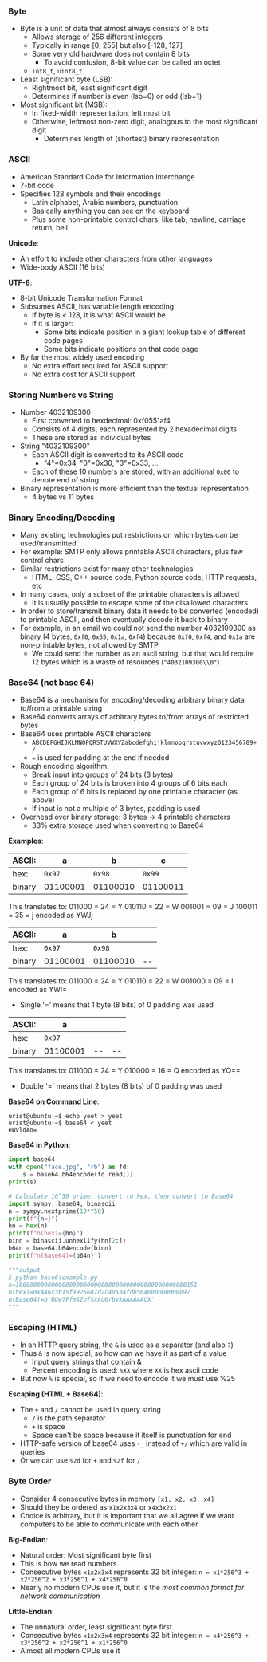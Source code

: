 ### Byte
 - Byte is a unit of data that almost always consists of 8 bits
	 - Allows storage of 256 different integers
	 - Typically in range [0, 255] but also [-128, 127]
	 - Some very old hardware does not contain 8 bits
		 - To avoid confusion, 8-bit value can be called an octet
	 - `int8_t`, `uint8_t`
 - Least significant byte (LSB):
	 - Rightmost bit, least significant digit
	 - Determines if number is even (lsb=0) or odd (lsb=1)
 - Most significant bit (MSB):
	 - In fixed-width representation, left most bit
	 - Otherwise, leftmost non-zero digit, analogous to the most significant digit
		 - Determines length of (shortest) binary representation

### ASCII
 - American Standard Code for Information Interchange
 - 7-bit code
 - Specifies 128 symbols and their encodings
	 - Latin alphabet, Arabic numbers, punctuation
	 - Basically anything you can see on the keyboard
	 - Plus some non-printable control chars, like tab, newline, carriage return, bell

**Unicode**:
 - An effort to include other characters from other languages
 - Wide-body ASCII (16 bits)

**UTF-8**:
 - 8-bit Unicode Transformation Format
 - Subsumes ASCII, has variable length encoding
	 - If byte is < 128, it is what ASCII would be
	 - If it is larger:
		 - Some bits indicate position in a giant lookup table of different code pages
		 - Some bits indicate positions on that code page
 - By far the most widely used encoding
	 - No extra effort required for ASCII support
	 - No extra cost for ASCII support

### Storing Numbers vs String
 - Number 4032109300
	 - First converted to hexdecimal: 0xf0551af4
	 - Consists of 4 digits, each represented by 2 hexadecimal digits
	 - These are stored as individual bytes
 - String "4032109300"
	 - Each ASCII digit is converted to its ASCII code
		 - "4"=0x34, "0"=0x30, "3"=0x33, ...
	 - Each of these 10 numbers are stored, with an additional `0x00` to denote end of string
 - Binary representation is more efficient than the textual representation
	 - 4 bytes vs 11 bytes

### Binary Encoding/Decoding
 - Many existing technologies put restrictions on which bytes can be used/transmitted
 - For example: SMTP only allows printable ASCII characters, plus few control chars
 - Similar restrictions exist for many other technologies
	 - HTML, CSS, C++ source code, Python source code, HTTP requests, etc
 - In many cases, only a subset of the printable characters is allowed
	 - It is usually possible to escape some of the disallowed characters
 - In order to store/transmit binary data it needs to be converted (encoded) to printable ASCII, and then eventually decode it back to binary
 - For example, in an email we could not send the number 4032109300 as binary (4 bytes, `0xf0`, `0x55`, `0x1a`, `0xf4`) because `0xf0`, `0xf4`, and `0x1a` are non-printable bytes, not allowed by SMTP
	 - We could send the number as an ascii string, but that would require 12 bytes which is a waste of resources (`"4032109300\\0"`)

### Base64 (not base 64)
 - Base64 is a mechanism for encoding/decoding arbitrary binary data to/from a printable string
 - Base64 converts arrays of arbitrary bytes to/from arrays of restricted bytes
 - Base64 uses printable ASCII characters
	 - `ABCDEFGHIJKLMNOPQRSTUVWXYZabcdefghijklmnopqrstuvwxyz0123456789+/`
	 - `=` is used for padding at the end if needed
 - Rough encoding algorithm:
	 - Break input into groups of 24 bits (3 bytes)
	 - Each group of 24 bits is broken into 4 groups of 6 bits each
	 - Each group of 6 bits is replaced by one printable character (as above)
	 - If input is not a multiple of 3 bytes, padding is used
 - Overhead over binary storage: 3 bytes -> 4 printable characters
	 - 33% extra storage used when converting to Base64

**Examples**:

| ASCII: | a | b | c |
| ---- | ---- | ---- | ---- |
| hex: | `0x97` | `0x98` | `0x99` |
| binary | 01100001 | 01100010 | 01100011 |
This translates to:
	011000 = 24 = Y
	010110 = 22 = W
	001001 = 09 = J
	100011 = 35 = j
encoded as YWJj

| ASCII: | a | b |  |
| ---- | ---- | ---- | ---- |
| hex: | `0x97` | `0x98` |  |
| binary | 01100001 | 01100010 | -- |
This translates to:
	011000 = 24 = Y
	010110 = 22 = W
	001000 = 09 = I
encoded as YWI=
 - Single '=' means that 1 byte (8 bits) of 0 padding was used

| ASCII: | a |  |  |
| ---- | ---- | ---- | ---- |
| hex: | `0x97` |  |  |
| binary | 01100001 | -- | -- |
This translates to:
	011000 = 24 = Y
	010000 = 16 = Q
encoded as YQ==
 - Double '=' means that 2 bytes (8 bits) of 0 padding was used

**Base64 on Command Line**:
```
urist@ubuntu:~$ echo yeet > yeet
urist@ubuntu:~$ base64 < yeet
eWVldAo=
```

**Base64 in Python**:
```python
import base64
with open("face.jpg", "rb") as fd:
	s = base64.b64encode(fd.read())
print(s)
```
```python
# Calculate 10^50 prime, convert to hex, then convert to Base64
import sympy, base64, binascii
n = sympy.nextprime(10**50)
print(f"{n=}")
hn = hex(n)
print(f"n(hex)={hn}")
binn = binascii.unhexlify(hn[2:])
b64n = base64.b64encode(binn)
print(f"n(Base64)={b64n}")

"""output
$ python base64example.py
n=100000000000000000000000000000000000000000000000151
n(hex)=0x446c3b15f9926687d2c40534fdb564000000000097
n(Base64)=b'RGw7FfmSZofSxAU0/bVkAAAAAACX'
"""
```

### Escaping (HTML)
 - In an HTTP query string, the `&` is used as a separator (and also `?`)
 - Thus `&` is now special, so how can we have it as part of a value
	 - Input query strings that contain &
	 - Percent encoding is used: `%XX` where `XX` is hex ascii code
 - But now `%` is special, so if we need to encode it we must use %25

**Escaping (HTML + Base64)**:
 - The `+` and `/` cannot be used in query string
	 - `/` is the path separator
	 - `+` is space
	 - Space can't be space because it itself is punctuation for end
 - HTTP-safe version of base64 uses `-_` instead of `+/` which are valid in queries
 - Or we can use `%2d` for `+` and `%2f` for `/`

### Byte Order
 - Consider 4 consecutive bytes in memory `[x1, x2, x3, x4]`
 - Should they be ordered as `x1x2x3x4` or `x4x3x2x1`
 - Choice is arbitrary, but it is important that we all agree if we want computers to be able to communicate with each other

**Big-Endian**:
 - Natural order: Most significant byte first
 - This is how we read numbers
 - Consecutive bytes `x1x2x3x4` represents 32 bit integer: `n = x1*256^3 + x2*256^2 + x3*256^1 + x4*256^0`
 - Nearly no modern CPUs use it, but it is the *most common format for network communication*

**Little-Endian**:
 - The unnatural order, least significant byte first
 - Consecutive bytes `x1x2x3x4` represents 32 bit integer: `n = x4*256^3 + x3*256^2 + x2*256^1 + x1*256^0`
 - Almost all modern CPUs use it
